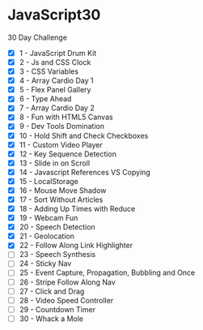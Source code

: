 # JavaScript30
30 Day Challenge

 - [x] 1 - JavaScript Drum Kit
 - [x] 2 - Js and CSS Clock
 - [x] 3 - CSS Variables
 - [x] 4 - Array Cardio Day 1
 - [x] 5 - Flex Panel Gallery
 - [x] 6 - Type Ahead
 - [x] 7 - Array Cardio Day 2
 - [x] 8 - Fun with HTML5 Canvas
 - [x] 9 - Dev Tools Domination
 - [x] 10 - Hold Shift and Check Checkboxes
 - [x] 11 - Custom Video Player
 - [x] 12 - Key Sequence Detection
 - [x] 13 - Slide in on Scroll
 - [x] 14 - Javascript References VS Copying
 - [x] 15 - LocalStorage
 - [x] 16 - Mouse Move Shadow
 - [x] 17 - Sort Without Articles
 - [x] 18 - Adding Up Times with Reduce
 - [x] 19 - Webcam Fun
 - [x] 20 - Speech Detection
 - [x] 21 - Geolocation
 - [x] 22 - Follow Along Link Highlighter
 - [ ] 23 - Speech Synthesis
 - [ ] 24 - Sticky Nav
 - [ ] 25 - Event Capture, Propagation, Bubbling and Once
 - [ ] 26 - Stripe Follow Along Nav
 - [ ] 27 - Click and Drag
 - [ ] 28 - Video Speed Controller
 - [ ] 29 - Countdown Timer
 - [ ] 30 - Whack a Mole
